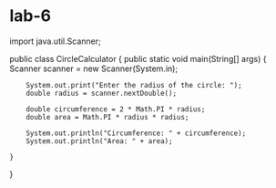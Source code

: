 # lab-6
import java.util.Scanner;

public class CircleCalculator {
    public static void main(String[] args) {
        Scanner scanner = new Scanner(System.in);

        System.out.print("Enter the radius of the circle: ");
        double radius = scanner.nextDouble();

        double circumference = 2 * Math.PI * radius;
        double area = Math.PI * radius * radius;

        System.out.println("Circumference: " + circumference);
        System.out.println("Area: " + area);

    }
}
